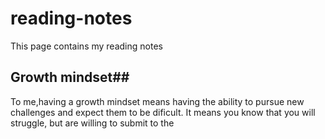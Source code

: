 # reading-notes
This page contains my reading notes
## Growth mindset##
To me,having a growth mindset means having the ability to pursue new challenges and expect them to be dificult. 
It means you know that you will struggle, but are willing to submit to the  

